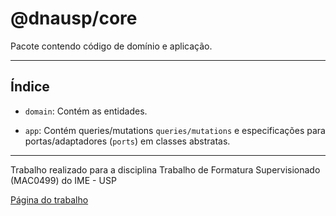 # @dnausp/core

Pacote contendo código de domínio e aplicação.

---

## Índice

- `domain`: Contém as entidades.

- `app`: Contém queries/mutations `queries/mutations` e especificações para portas/adaptadores (`ports`) em classes
  abstratas.

---
Trabalho realizado para a disciplina Trabalho de Formatura Supervisionado (MAC0499) do IME - USP

[Página do trabalho](https://www.linux.ime.usp.br/~dsnunes/mac499/)
